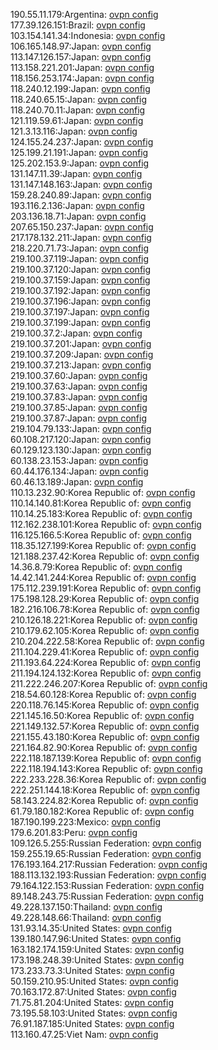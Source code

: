 190.55.11.179:Argentina: [ovpn config](vpn/190_55_11_179.ovpn)  
177.39.126.151:Brazil: [ovpn config](vpn/177_39_126_151.ovpn)  
103.154.141.34:Indonesia: [ovpn config](vpn/103_154_141_34.ovpn)  
106.165.148.97:Japan: [ovpn config](vpn/106_165_148_97.ovpn)  
113.147.126.157:Japan: [ovpn config](vpn/113_147_126_157.ovpn)  
113.158.221.201:Japan: [ovpn config](vpn/113_158_221_201.ovpn)  
118.156.253.174:Japan: [ovpn config](vpn/118_156_253_174.ovpn)  
118.240.12.199:Japan: [ovpn config](vpn/118_240_12_199.ovpn)  
118.240.65.15:Japan: [ovpn config](vpn/118_240_65_15.ovpn)  
118.240.70.11:Japan: [ovpn config](vpn/118_240_70_11.ovpn)  
121.119.59.61:Japan: [ovpn config](vpn/121_119_59_61.ovpn)  
121.3.13.116:Japan: [ovpn config](vpn/121_3_13_116.ovpn)  
124.155.24.237:Japan: [ovpn config](vpn/124_155_24_237.ovpn)  
125.199.21.191:Japan: [ovpn config](vpn/125_199_21_191.ovpn)  
125.202.153.9:Japan: [ovpn config](vpn/125_202_153_9.ovpn)  
131.147.11.39:Japan: [ovpn config](vpn/131_147_11_39.ovpn)  
131.147.148.163:Japan: [ovpn config](vpn/131_147_148_163.ovpn)  
159.28.240.89:Japan: [ovpn config](vpn/159_28_240_89.ovpn)  
193.116.2.136:Japan: [ovpn config](vpn/193_116_2_136.ovpn)  
203.136.18.71:Japan: [ovpn config](vpn/203_136_18_71.ovpn)  
207.65.150.237:Japan: [ovpn config](vpn/207_65_150_237.ovpn)  
217.178.132.211:Japan: [ovpn config](vpn/217_178_132_211.ovpn)  
218.220.71.73:Japan: [ovpn config](vpn/218_220_71_73.ovpn)  
219.100.37.119:Japan: [ovpn config](vpn/219_100_37_119.ovpn)  
219.100.37.120:Japan: [ovpn config](vpn/219_100_37_120.ovpn)  
219.100.37.159:Japan: [ovpn config](vpn/219_100_37_159.ovpn)  
219.100.37.192:Japan: [ovpn config](vpn/219_100_37_192.ovpn)  
219.100.37.196:Japan: [ovpn config](vpn/219_100_37_196.ovpn)  
219.100.37.197:Japan: [ovpn config](vpn/219_100_37_197.ovpn)  
219.100.37.199:Japan: [ovpn config](vpn/219_100_37_199.ovpn)  
219.100.37.2:Japan: [ovpn config](vpn/219_100_37_2.ovpn)  
219.100.37.201:Japan: [ovpn config](vpn/219_100_37_201.ovpn)  
219.100.37.209:Japan: [ovpn config](vpn/219_100_37_209.ovpn)  
219.100.37.213:Japan: [ovpn config](vpn/219_100_37_213.ovpn)  
219.100.37.60:Japan: [ovpn config](vpn/219_100_37_60.ovpn)  
219.100.37.63:Japan: [ovpn config](vpn/219_100_37_63.ovpn)  
219.100.37.83:Japan: [ovpn config](vpn/219_100_37_83.ovpn)  
219.100.37.85:Japan: [ovpn config](vpn/219_100_37_85.ovpn)  
219.100.37.87:Japan: [ovpn config](vpn/219_100_37_87.ovpn)  
219.104.79.133:Japan: [ovpn config](vpn/219_104_79_133.ovpn)  
60.108.217.120:Japan: [ovpn config](vpn/60_108_217_120.ovpn)  
60.129.123.130:Japan: [ovpn config](vpn/60_129_123_130.ovpn)  
60.138.23.153:Japan: [ovpn config](vpn/60_138_23_153.ovpn)  
60.44.176.134:Japan: [ovpn config](vpn/60_44_176_134.ovpn)  
60.46.13.189:Japan: [ovpn config](vpn/60_46_13_189.ovpn)  
110.13.232.90:Korea Republic of: [ovpn config](vpn/110_13_232_90.ovpn)  
110.14.140.81:Korea Republic of: [ovpn config](vpn/110_14_140_81.ovpn)  
110.14.25.183:Korea Republic of: [ovpn config](vpn/110_14_25_183.ovpn)  
112.162.238.101:Korea Republic of: [ovpn config](vpn/112_162_238_101.ovpn)  
116.125.166.5:Korea Republic of: [ovpn config](vpn/116_125_166_5.ovpn)  
118.35.127.199:Korea Republic of: [ovpn config](vpn/118_35_127_199.ovpn)  
121.188.237.42:Korea Republic of: [ovpn config](vpn/121_188_237_42.ovpn)  
14.36.8.79:Korea Republic of: [ovpn config](vpn/14_36_8_79.ovpn)  
14.42.141.244:Korea Republic of: [ovpn config](vpn/14_42_141_244.ovpn)  
175.112.239.191:Korea Republic of: [ovpn config](vpn/175_112_239_191.ovpn)  
175.198.128.29:Korea Republic of: [ovpn config](vpn/175_198_128_29.ovpn)  
182.216.106.78:Korea Republic of: [ovpn config](vpn/182_216_106_78.ovpn)  
210.126.18.221:Korea Republic of: [ovpn config](vpn/210_126_18_221.ovpn)  
210.179.62.105:Korea Republic of: [ovpn config](vpn/210_179_62_105.ovpn)  
210.204.222.58:Korea Republic of: [ovpn config](vpn/210_204_222_58.ovpn)  
211.104.229.41:Korea Republic of: [ovpn config](vpn/211_104_229_41.ovpn)  
211.193.64.224:Korea Republic of: [ovpn config](vpn/211_193_64_224.ovpn)  
211.194.124.132:Korea Republic of: [ovpn config](vpn/211_194_124_132.ovpn)  
211.222.246.207:Korea Republic of: [ovpn config](vpn/211_222_246_207.ovpn)  
218.54.60.128:Korea Republic of: [ovpn config](vpn/218_54_60_128.ovpn)  
220.118.76.145:Korea Republic of: [ovpn config](vpn/220_118_76_145.ovpn)  
221.145.16.50:Korea Republic of: [ovpn config](vpn/221_145_16_50.ovpn)  
221.149.132.57:Korea Republic of: [ovpn config](vpn/221_149_132_57.ovpn)  
221.155.43.180:Korea Republic of: [ovpn config](vpn/221_155_43_180.ovpn)  
221.164.82.90:Korea Republic of: [ovpn config](vpn/221_164_82_90.ovpn)  
222.118.187.139:Korea Republic of: [ovpn config](vpn/222_118_187_139.ovpn)  
222.118.194.143:Korea Republic of: [ovpn config](vpn/222_118_194_143.ovpn)  
222.233.228.36:Korea Republic of: [ovpn config](vpn/222_233_228_36.ovpn)  
222.251.144.18:Korea Republic of: [ovpn config](vpn/222_251_144_18.ovpn)  
58.143.224.82:Korea Republic of: [ovpn config](vpn/58_143_224_82.ovpn)  
61.79.180.182:Korea Republic of: [ovpn config](vpn/61_79_180_182.ovpn)  
187.190.199.223:Mexico: [ovpn config](vpn/187_190_199_223.ovpn)  
179.6.201.83:Peru: [ovpn config](vpn/179_6_201_83.ovpn)  
109.126.5.255:Russian Federation: [ovpn config](vpn/109_126_5_255.ovpn)  
159.255.19.65:Russian Federation: [ovpn config](vpn/159_255_19_65.ovpn)  
176.193.164.217:Russian Federation: [ovpn config](vpn/176_193_164_217.ovpn)  
188.113.132.193:Russian Federation: [ovpn config](vpn/188_113_132_193.ovpn)  
79.164.122.153:Russian Federation: [ovpn config](vpn/79_164_122_153.ovpn)  
89.148.243.75:Russian Federation: [ovpn config](vpn/89_148_243_75.ovpn)  
49.228.137.150:Thailand: [ovpn config](vpn/49_228_137_150.ovpn)  
49.228.148.66:Thailand: [ovpn config](vpn/49_228_148_66.ovpn)  
131.93.14.35:United States: [ovpn config](vpn/131_93_14_35.ovpn)  
139.180.147.96:United States: [ovpn config](vpn/139_180_147_96.ovpn)  
163.182.174.159:United States: [ovpn config](vpn/163_182_174_159.ovpn)  
173.198.248.39:United States: [ovpn config](vpn/173_198_248_39.ovpn)  
173.233.73.3:United States: [ovpn config](vpn/173_233_73_3.ovpn)  
50.159.210.95:United States: [ovpn config](vpn/50_159_210_95.ovpn)  
70.163.172.87:United States: [ovpn config](vpn/70_163_172_87.ovpn)  
71.75.81.204:United States: [ovpn config](vpn/71_75_81_204.ovpn)  
73.195.58.103:United States: [ovpn config](vpn/73_195_58_103.ovpn)  
76.91.187.185:United States: [ovpn config](vpn/76_91_187_185.ovpn)  
113.160.47.25:Viet Nam: [ovpn config](vpn/113_160_47_25.ovpn)  
